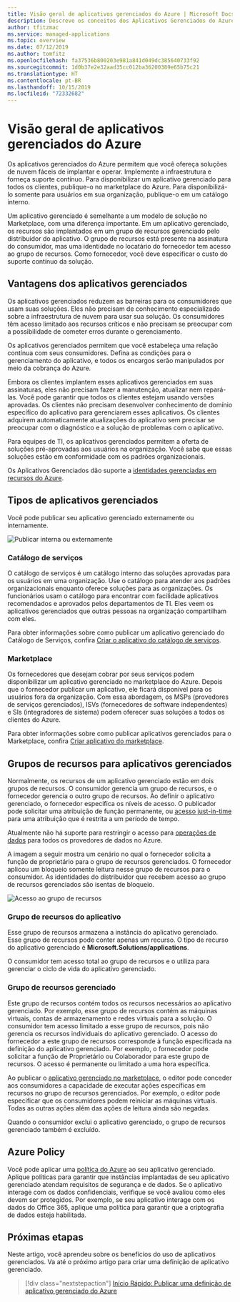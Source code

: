```yaml
---
title: Visão geral de aplicativos gerenciados do Azure | Microsoft Docs
description: Descreve os conceitos dos Aplicativos Gerenciados do Azure, que fornecem soluções de nuvem que são fáceis de serem implantadas e operadas pelos consumidores.
author: tfitzmac
ms.service: managed-applications
ms.topic: overview
ms.date: 07/12/2019
ms.author: tomfitz
ms.openlocfilehash: fa37536b800203e981a841d049dc385640733f92
ms.sourcegitcommit: 1d0b37e2e32aad35cc012ba36200389e65b75c21
ms.translationtype: HT
ms.contentlocale: pt-BR
ms.lasthandoff: 10/15/2019
ms.locfileid: "72332682"
---
```

# <a name="azure-managed-applications-overview"></a>Visão geral de aplicativos gerenciados do Azure

Os aplicativos gerenciados do Azure permitem que você ofereça soluções de nuvem fáceis de implantar e operar. Implemente a infraestrutura e forneça suporte contínuo. Para disponibilizar um aplicativo gerenciado para todos os clientes, publique-o no marketplace do Azure. Para disponibilizá-lo somente para usuários em sua organização, publique-o em um catálogo interno. 

Um aplicativo gerenciado é semelhante a um modelo de solução no Marketplace, com uma diferença importante. Em um aplicativo gerenciado, os recursos são implantados em um grupo de recursos gerenciado pelo distribuidor do aplicativo. O grupo de recursos está presente na assinatura do consumidor, mas uma identidade no locatário do fornecedor tem acesso ao grupo de recursos. Como fornecedor, você deve especificar o custo do suporte contínuo da solução.

## <a name="advantages-of-managed-applications"></a>Vantagens dos aplicativos gerenciados

Os aplicativos gerenciados reduzem as barreiras para os consumidores que usam suas soluções. Eles não precisam de conhecimento especializado sobre a infraestrutura de nuvem para usar sua solução. Os consumidores têm acesso limitado aos recursos críticos e não precisam se preocupar com a possibilidade de cometer erros durante o gerenciamento. 

Os aplicativos gerenciados permitem que você estabeleça uma relação contínua com seus consumidores. Defina as condições para o gerenciamento do aplicativo, e todos os encargos serão manipulados por meio da cobrança do Azure.

Embora os clientes implantem esses aplicativos gerenciados em suas assinaturas, eles não precisam fazer a manutenção, atualizar nem repará-las. Você pode garantir que todos os clientes estejam usando versões aprovadas. Os clientes não precisam desenvolver conhecimento de domínio específico do aplicativo para gerenciarem esses aplicativos. Os clientes adquirem automaticamente atualizações do aplicativo sem precisar se preocupar com o diagnóstico e a solução de problemas com o aplicativo. 

Para equipes de TI, os aplicativos gerenciados permitem a oferta de soluções pré-aprovadas aos usuários na organização. Você sabe que essas soluções estão em conformidade com os padrões organizacionais.

Os Aplicativos Gerenciados dão suporte a [identidades gerenciadas em recursos do Azure](./publish-managed-identity.md).

## <a name="types-of-managed-applications"></a>Tipos de aplicativos gerenciados

Você pode publicar seu aplicativo gerenciado externamente ou internamente.

![Publicar interna ou externamente](./media/overview/manage_app_options.png)

### <a name="service-catalog"></a>Catálogo de serviços

O catálogo de serviços é um catálogo interno das soluções aprovadas para os usuários em uma organização. Use o catálogo para atender aos padrões organizacionais enquanto oferece soluções para as organizações. Os funcionários usam o catálogo para encontrar com facilidade aplicativos recomendados e aprovados pelos departamentos de TI. Eles veem os aplicativos gerenciados que outras pessoas na organização compartilham com eles.

Para obter informações sobre como publicar um aplicativo gerenciado do Catálogo de Serviços, confira [Criar o aplicativo do catálogo de serviços](publish-service-catalog-app.md).

### <a name="marketplace"></a>Marketplace

Os fornecedores que desejam cobrar por seus serviços podem disponibilizar um aplicativo gerenciado no marketplace do Azure. Depois que o fornecedor publicar um aplicativo, ele ficará disponível para os usuários fora da organização. Com essa abordagem, os MSPs (provedores de serviços gerenciados), ISVs (fornecedores de software independentes) e SIs (integradores de sistema) podem oferecer suas soluções a todos os clientes do Azure.

Para obter informações sobre como publicar aplicativos gerenciados para o Marketplace, confira [Criar aplicativo do marketplace](publish-marketplace-app.md).

## <a name="resource-groups-for-managed-applications"></a>Grupos de recursos para aplicativos gerenciados

Normalmente, os recursos de um aplicativo gerenciado estão em dois grupos de recursos. O consumidor gerencia um grupo de recursos, e o fornecedor gerencia o outro grupo de recursos. Ao definir o aplicativo gerenciado, o fornecedor especifica os níveis de acesso. O publicador pode solicitar uma atribuição de função permanente, ou [acesso just-in-time](request-just-in-time-access.md) para uma atribuição que é restrita a um período de tempo.

Atualmente não há suporte para restringir o acesso para [operações de dados](../role-based-access-control/role-definitions.md) para todos os provedores de dados no Azure.

A imagem a seguir mostra um cenário no qual o fornecedor solicita a função de proprietário para o grupo de recursos gerenciados. O fornecedor aplicou um bloqueio somente leitura nesse grupo de recursos para o consumidor. As identidades do distribuidor que recebem acesso ao grupo de recursos gerenciados são isentas de bloqueio.

![Acesso ao grupo de recursos](./media/overview/access.png)

### <a name="application-resource-group"></a>Grupo de recursos do aplicativo

Esse grupo de recursos armazena a instância do aplicativo gerenciado. Esse grupo de recursos pode conter apenas um recurso. O tipo de recurso do aplicativo gerenciado é **Microsoft.Solutions/applications**.

O consumidor tem acesso total ao grupo de recursos e o utiliza para gerenciar o ciclo de vida do aplicativo gerenciado.

### <a name="managed-resource-group"></a>Grupo de recursos gerenciado

Este grupo de recursos contém todos os recursos necessários ao aplicativo gerenciado. Por exemplo, esse grupo de recursos contém as máquinas virtuais, contas de armazenamento e redes virtuais para a solução. O consumidor tem acesso limitado a esse grupo de recursos, pois não gerencia os recursos individuais do aplicativo gerenciado. O acesso do fornecedor a este grupo de recursos corresponde à função especificada na definição do aplicativo gerenciado. Por exemplo, o fornecedor pode solicitar a função de Proprietário ou Colaborador para este grupo de recursos. O acesso é permanente ou limitado a uma hora específica.

Ao publicar o [aplicativo gerenciado no marketplace](publish-marketplace-app.md), o editor pode conceder aos consumidores a capacidade de executar ações específicas em recursos no grupo de recursos gerenciados. Por exemplo, o editor pode especificar que os consumidores podem reiniciar as máquinas virtuais. Todas as outras ações além das ações de leitura ainda são negadas.

Quando o consumidor exclui o aplicativo gerenciado, o grupo de recursos gerenciado também é excluído.

## <a name="azure-policy"></a>Azure Policy

Você pode aplicar uma [política do Azure](../governance/policy/overview.md) ao seu aplicativo gerenciado. Aplique políticas para garantir que instâncias implantadas de seu aplicativo gerenciado atendam requisitos de segurança e de dados. Se o aplicativo interage com os dados confidenciais, verifique se você avaliou como eles devem ser protegidos. Por exemplo, se seu aplicativo interage com os dados do Office 365, aplique uma política para garantir que a criptografia de dados esteja habilitada.

## <a name="next-steps"></a>Próximas etapas

Neste artigo, você aprendeu sobre os benefícios do uso de aplicativos gerenciados. Va até o próximo artigo para criar uma definição de aplicativo gerenciado.

> [!div class="nextstepaction"]
> [Início Rápido: Publicar uma definição de aplicativo gerenciado do Azure](publish-managed-app-definition-quickstart.md)
